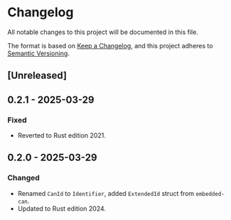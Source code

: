 # Changelog

All notable changes to this project will be documented in this file.

The format is based on [Keep a Changelog](https://keepachangelog.com/en/1.1.0/),
and this project adheres to [Semantic Versioning](https://semver.org/spec/v2.0.0.html).

## [Unreleased]

## 0.2.1 - 2025-03-29

### Fixed

- Reverted to Rust edition 2021.

## 0.2.0 - 2025-03-29

### Changed

- Renamed `CanId` to `Identifier`, added `ExtendedId` struct from `embedded-can`.
- Updated to Rust edition 2024.
